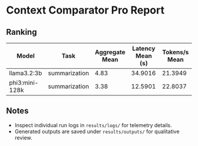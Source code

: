 # Context Comparator Pro Report

## Ranking

| Model | Task | Aggregate Mean | Latency Mean (s) | Tokens/s Mean |
|-------|------|----------------|------------------|---------------|
| llama3.2:3b | summarization | 4.83 | 34.9016 | 21.3949 |
| phi3:mini-128k | summarization | 3.38 | 12.5901 | 22.8037 |

## Notes

- Inspect individual run logs in `results/logs/` for telemetry details.
- Generated outputs are saved under `results/outputs/` for qualitative review.